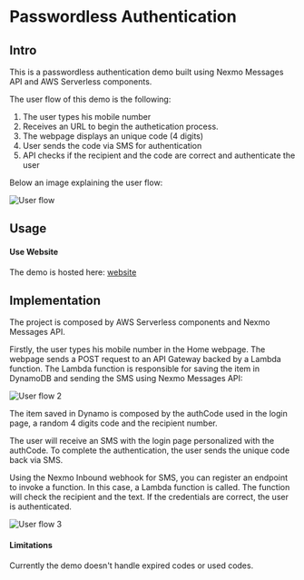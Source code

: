 # Passwordless Authentication

## Intro

This is a passwordless authentication demo built using Nexmo Messages API and AWS Serverless components.

The user flow of this demo is the following: 

1. The user types his mobile number
2. Receives an URL to begin the authetication process.
3. The webpage displays an unique code (4 digits)
4. User sends the code via SMS for authentication
5. API checks if the recipient and the code are correct and authenticate the user

Below an image explaining the user flow:

![User flow](./assets/images/passwordlessauth.png)

## Usage

#### Use Website

The demo is hosted here: [website](https://d3dqye79o8tcoo.cloudfront.net/index.html)

## Implementation

The project is composed by AWS Serverless components and Nexmo Messages API.

Firstly, the user types his mobile number in the Home webpage. The webpage sends a POST request to an API Gateway backed by a Lambda function. The Lambda function is responsible for saving the item in DynamoDB and sending the SMS using Nexmo Messages API:

![User flow 2](./assets/images/passwordlessauth-Page-3.png)

The item saved in Dynamo is composed by the authCode used in the login page, a random 4 digits code and the recipient number.

The user will receive an SMS with the login page personalized with the authCode. To complete the authentication, the user sends the unique code back via SMS. 

Using the Nexmo Inbound webhook for SMS, you can register an endpoint to invoke a function. In this case, a Lambda function is called. The function will check the recipient and the text.
If the credentials are correct, the user is authenticated.

![User flow 3](./assets/images/passwordlessauth-Page-2.png)

#### Limitations

Currently the demo doesn't handle expired codes or used codes.


